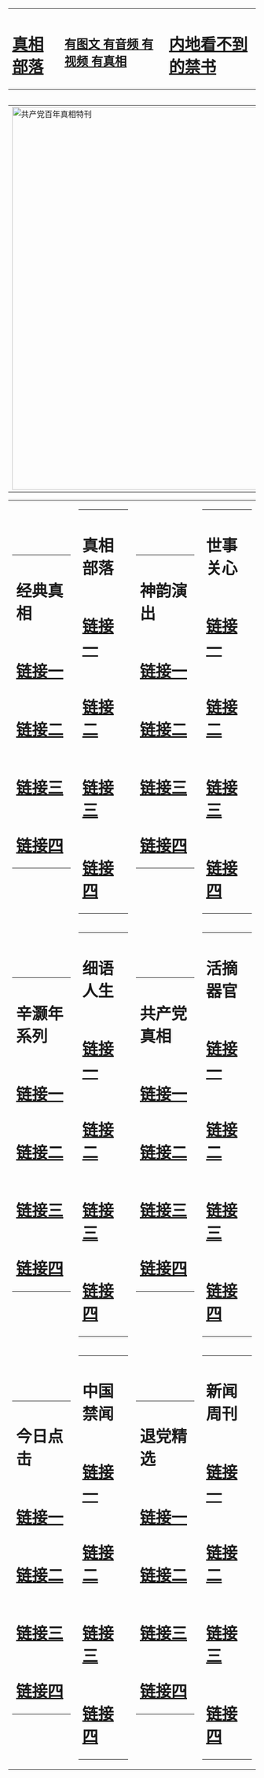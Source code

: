 <table><tr><td><H1><a href="http://t.cn/RXk7uF9">真相部落</a></H1></td><td><H2><a href="http://t.cn/RXHgfqs">有图文 有音频 有视频 有真相</a></H2><td><H1><a href="http://t.cn/RazRWdg"> 内地看不到的禁书</a></H1></td></table><table><table><tr><td><a href="http://t.cn/RXHgMJh"><img src="http://1059.71.mathebau.de/zx/bngcd/gcdbnzx.jpg" width="780"  border="0" alt="共产党百年真相特刊"></a></td></tr></table><table><tr><td><table><tr><td ><h1>经典真相</h1></td></tr><tr><td><h1>  <a href="http://t.cn/RazROjB" target=_blank>链接一</a>  </h1></td></tr><tr><td><h1>  <a href="http://t.cn/RazROHk" target=_blank>链接二</a>  </h1></td></tr><tr><td><h1>  <a href="http://po.st/MC2aa8" target=_blank>链接三</a>  </h1></td></tr><tr><td><h1>  <a href="http://po.st/mo4OzW" target=_blank>链接四</a>  </h1></td></tr></table></td><td><table><tr><td ><h1>真相部落</h1></td></tr><tr><td><h1>  <a href="http://t.cn/RazROFH" target=_blank>链接一</a>  </h1></td></tr><tr><td><h1>  <a href="http://t.cn/RazRWvX" target=_blank>链接二</a>  </h1></td></tr><tr><td><h1>  <a href="http://po.st/at9qgm" target=_blank>链接三</a>  </h1></td></tr><tr><td><h1>  <a href="http://po.st/kvwysS" target=_blank>链接四</a>  </h1></td></tr></table></td><td><table><tr><td ><h1>神韵演出</h1></td></tr><tr><td><h1>  <a href="http://t.cn/RazRWqV" target=_blank>链接一</a>  </h1></td></tr><tr><td><h1>  <a href="http://t.cn/RazRWc2" target=_blank>链接二</a>  </h1></td></tr><tr><td><h1>  <a href="http://po.st/99lS71" target=_blank>链接三</a>  </h1></td></tr><tr><td><h1>  <a href="http://t.cn/RazRWaG" target=_blank>链接四</a>  </h1></td></tr></table></td><td><table><tr><td ><h1>世事关心</h1></td></tr><tr><td><h1>  <a href="http://t.cn/RazRWNk" target=_blank>链接一</a>  </h1></td></tr><tr><td><h1>  <a href="http://t.cn/RazRW0C" target=_blank>链接二</a>  </h1></td></tr><tr><td><h1>  <a href="http://po.st/7IlyRT" target=_blank>链接三</a>  </h1></td></tr><tr><td><h1>  <a href="http://t.cn/RazRWRn" target=_blank>链接四</a>  </h1></td></tr></table></td></tr><tr><td><table><tr><td ><h1>辛灏年系列</h1></td></tr><tr><td><h1>  <a href="http://t.cn/RazRWBe" target=_blank>链接一</a>  </h1></td></tr><tr><td><h1>  <a href="http://t.cn/RazRWD2" target=_blank>链接二</a>  </h1></td></tr><tr><td><h1>  <a href="http://po.st/niwAWf" target=_blank>链接三</a>  </h1></td></tr><tr><td><h1>  <a href="http://t.cn/RazRlwl" target=_blank>链接四</a>  </h1></td></tr></table></td><td><table><tr><td ><h1>细语人生</h1></td></tr><tr><td><h1>  <a href="http://t.cn/RazRlb5" target=_blank>链接一</a>  </h1></td></tr><tr><td><h1>  <a href="http://t.cn/RazRlq2" target=_blank>链接二</a>  </h1></td></tr><tr><td><h1>  <a href="http://po.st/SfbAFI" target=_blank>链接三</a>  </h1></td></tr><tr><td><h1>  <a href="http://t.cn/RazRlJw" target=_blank>链接四</a>  </h1></td></tr></table></td><td><table><tr><td ><h1>共产党真相</h1></td></tr><tr><td><h1>  <a href="http://t.cn/RazRlSM" target=_blank>链接一</a>  </h1></td></tr><tr><td><h1>  <a href="http://t.cn/RazRl9j" target=_blank>链接二</a>  </h1></td></tr><tr><td><h1>  <a href="http://po.st/f3vEGc" target=_blank>链接三</a>  </h1></td></tr><tr><td><h1>  <a href="http://po.st/V1pASL" target=_blank>链接四</a>  </h1></td></tr></table></td><td><table><tr><td ><h1>活摘器官</h1></td></tr><tr><td><h1>  <a href="http://t.cn/RazRlnz" target=_blank>链接一</a>  </h1></td></tr><tr><td><h1>  <a href="http://t.cn/RazRluh" target=_blank>链接二</a>  </h1></td></tr><tr><td><h1>  <a href="http://po.st/Hkqv13" target=_blank>链接三</a>  </h1></td></tr><tr><td><h1>  <a href="http://po.st/IyC9OY" target=_blank>链接四</a>  </h1></td></tr></table></td></tr><tr><td><table><tr><td ><h1>今日点击</h1></td></tr><tr><td><h1>  <a href="http://t.cn/RazRj7u" target=_blank>链接一</a>  </h1></td></tr><tr><td><h1>  <a href="http://t.cn/RazRjZS" target=_blank>链接二</a>  </h1></td></tr><tr><td><h1>  <a href="http://po.st/7vnoXz" target=_blank>链接三</a>  </h1></td></tr><tr><td><h1>  <a href="http://po.st/ZKmJAe" target=_blank>链接四</a>  </h1></td></tr></table></td><td><table><tr><td ><h1>中国禁闻</h1></td></tr><tr><td><h1>  <a href="http://t.cn/RazRjI6" target=_blank>链接一</a>  </h1></td></tr><tr><td><h1>  <a href="http://t.cn/RazRjxA" target=_blank>链接二</a>  </h1></td></tr><tr><td><h1>  <a href="http://po.st/Tfsqex" target=_blank>链接三</a>  </h1></td></tr><tr><td><h1>  <a href="http://po.st/5Ah593" target=_blank>链接四</a>  </h1></td></tr></table></td><td><table><tr><td ><h1>退党精选</h1></td></tr><tr><td><h1>  <a href="http://t.cn/RazRjWS" target=_blank>链接一</a>  </h1></td></tr><tr><td><h1>  <a href="http://t.cn/RazRjj4" target=_blank>链接二</a>  </h1></td></tr><tr><td><h1>  <a href="http://t.cn/RazRjY1" target=_blank>链接三</a>  </h1></td></tr><tr><td><h1>  <a href="http://po.st/DmuGgL" target=_blank>链接四</a>  </h1></td></tr></table></td><td><table><tr><td ><h1>新闻周刊</h1></td></tr><tr><td><h1>  <a href="http://t.cn/RazRjr7" target=_blank>链接一</a>  </h1></td></tr><tr><td><h1>  <a href="http://t.cn/RazRjdH" target=_blank>链接二</a>  </h1></td></tr><tr><td><h1>  <a href="http://t.cn/RazRje8" target=_blank>链接三</a>  </h1></td></tr><tr><td><h1>  <a href="http://po.st/3dUHS2" target=_blank>链接四</a>  </h1></td></tr></table></td></tr></table>
